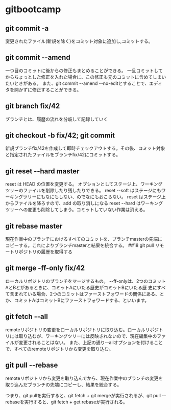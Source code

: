 # gitbootcamp
## git commit -a
変更されたファイル(新規を除く)をコミット対象に追加し,コミットする。
## git commit --amend
一つ目のコミットに後からの修正もまとめることができる。
一旦コミットしてからちょっとした修正を入れた場合に、この修正も元のコミットに含めてしまいたいときがある。
また、git commit --amend --no-editとすることで、エディタを開かずに修正することができる。
## git branch fix/42
   ブランチとは、履歴の流れを分岐して記録していく
## git checkout -b fix/42; git commit
新規ブランチfix/42を作成して即時チェックアウトする。その後、コミット対象と指定されたファイルをブランチfix/42にコミットする。
## git reset --hard master
reset は HEAD の位置を変更する。 オプションとしてステージ上、ワーキングツリーのファイルを削除したり残したりできる。
reset --soft はステージにもワーキングツリーにもなにもしない、のでなにもおこらない。
reset はステージ上からファイルを降ろすので、add の取り消しになる
reset --hard はワーキングツリーへの変更も削除してしまう。コミットしていない作業は消える。
## git rebase master
現在作業中のブランチにおけるすべてのコミットを、ブランチmasterの先端にコピーする。これによりブランチmasterと結果を統合する。
##18 git pull
    リモートリポジトリの履歴を取得する
## git merge -ff-only fix/42
ローカルリポジトリのブランチをマージするもの。
--ff-onlyは、2つのコミットAとBとがあるときに、コミットAにいたる歴史がコミットBにいたる歴
史にすべて含まれている場合、2つのコミットはファーストフォワードの関係にある、と
か、コミットAはコミットBにファーストフォワードする、といいます。

## git fetch --all
remoteリポジトリの変更をローカルリポジトリに取り込む。ローカルリポジトリには取り込むが、ワーキングツリーには反映されないので、現在編集中のファイルが変更されることはない。
また、上記の通り--allオプションを付けることで、すべてのremoteリポジトリから変更を取り込む。

## git pull --rebase
remoteリポジトリから変更を取り込んでから、現在作業中のブランチの変更を取り込んだブランチの先端にコピーし、結果を統合する。

つまり、git pullを実行すると、git fetch + git mergeが実行されるが、git pull --rebaseを実行すると、git fetch + get rebaseが実行される。
